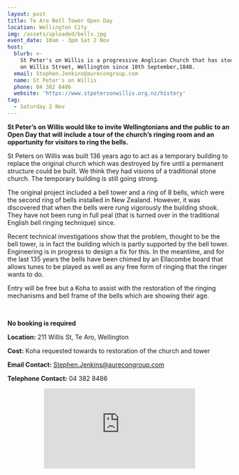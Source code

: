 ```yaml
---
layout: post
title: Te Aro Bell Tower Open Day
location: Wellington City
img: /assets/uploaded/bells.jpg
event_date: 10am - 3pm Sat 2 Nov
host:
  blurb: >-
    St Peter's on Willis is a progressive Anglican Church that has stood watch
    on Willis Street, Wellington since 10th September,1848.
  email: Stephen.Jenkins@aurecongroup.com
  name: St Peter's on Willis
  phone: 04 382 8486
  website: 'https://www.stpetersonwillis.org.nz/history'
tag:
  - Saturday 2 Nov
---
```

**St Peter’s on Willis would like to invite Wellingtonians and the public to an Open Day that will include a tour of the church’s ringing room and an opportunity for visitors to ring the bells.**

St Peters on Willis was built 136 years ago to act as a temporary building to replace the original church which was destroyed by fire until a permanent structure could be built. We think they had visions of a traditional stone church. The temporary building is still going strong.

The original project included a bell tower and a ring of 8 bells, which were the second ring of bells installed in New Zealand. However, it was discovered that when the bells were rung vigorously the building shook. They have not been rung in full peal (that is turned over in the traditional English bell ringing technique) since.

Recent technical investigations show that the problem, thought to be the bell tower, is in fact the building which is partly supported by the bell tower. Engineering is in progress to design a fix for this. In the meantime, and for the last 135 years the bells have been chimed by an Ellacombe board that allows tunes to be played as well as any free form of ringing that the ringer wants to do.

Entry will be free but a Koha to assist with the restoration of the ringing mechanisms and bell frame of the bells which are showing their age.

<br>

**No booking is required**

**Location:** 211 Willis St, Te Aro, Wellington

**Cost:** Koha requested towards to restoration of the church and tower

**Email Contact:** Stephen.Jenkins@aurecongroup.com

**Telephone Contact:**  04 382 8486

<center><iframe src="https://www.facebook.com/plugins/page.php?href=https%3A%2F%2Fwww.facebook.com%2FStPetersOnWillisWellington%2F&tabs=header&width=340&height=180&small_header=false&adapt_container_width=true&hide_cover=false&show_facepile=true&appId" width="340" height="180" style="border:none;overflow:hidden" scrolling="no" frameborder="0" allowTransparency="true" allow="encrypted-media"></iframe></center>
